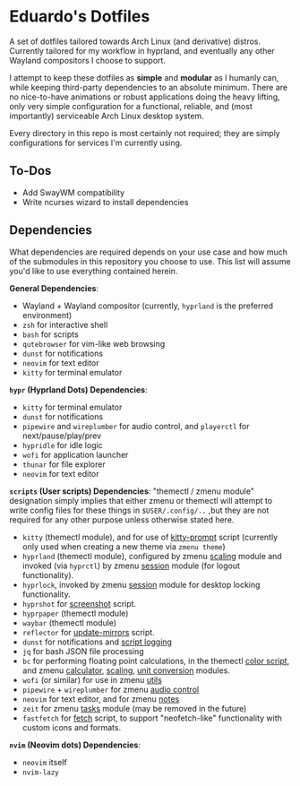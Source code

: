 # Eduardo's Dotfiles

A set of dotfiles tailored towards Arch Linux (and derivative) distros. Currently tailored for
my workflow in hyprland, and eventually any other Wayland compositors I choose to support.

I attempt to keep these dotfiles as **simple** and **modular** as I humanly can, while keeping
third-party dependencies to an absolute minimum. There are no nice-to-have animations or robust
applications doing the heavy lifting, only very simple configuration for a functional, reliable,
and (most importantly) serviceable Arch Linux desktop system.

Every directory in this repo is most certainly not required; they are simply configurations for
services I'm currently using.

## To-Dos
- Add SwayWM compatibility
- Write ncurses wizard to install dependencies

## Dependencies
What dependencies are required depends on your use case and how much of the submodules in this
repository you choose to use. This list will assume you'd like to use everything contained herein.

**General Dependencies**:
- Wayland + Wayland compositor (currently, `hyprland` is the preferred environment)
- `zsh` for interactive shell
- `bash` for scripts
- `qutebrowser` for vim-like web browsing
- `dunst` for notifications
- `neovim` for text editor
- `kitty` for terminal emulator

**`hypr` (Hyprland Dots) Dependencies**:
- `kitty` for terminal emulator
- `dunst` for notifications
- `pipewire` and `wireplumber` for audio control, and `playerctl` for next/pause/play/prev
- `hypridle` for idle logic
- `wofi` for application launcher
- `thunar` for file explorer
- `neovim` for text editor

**`scripts` (User scripts) Dependencies**:
"themectl / zmenu module" designation simply implies that either zmenu or themectl will attempt to
write config files for these things in `$USER/.config/..` ,but they are not required for any
other purpose unless otherwise stated here.

- `kitty` (themectl module), and for use of
  [kitty-prompt](https://github.com/ezulo/bash-scripts/blob/master/kitty-prompt)
  script (currently only used when creating a new theme via `zmenu theme`)
- `hyprland` (themectl module), configured by zmenu
  [scaling](https://github.com/ezulo/bash-scripts/blob/master/include/zmenu/modules/scaling.sh)
  module and invoked (via `hyprctl`) by zmenu
  [session](https://github.com/ezulo/bash-scripts/blob/master/include/zmenu/modules/session.sh)
  module (for logout functionality).
- `hyprlock`, invoked by zmenu
  [session](https://github.com/ezulo/bash-scripts/blob/master/include/zmenu/modules/session.sh)
  module for desktop locking functionality.
- `hyprshot` for [screenshot](https://github.com/ezulo/bash-scripts/blob/master/screenshot)
  script.
- `hyprpaper` (themectl module)
- `waybar` (themectl module)
- `reflector` for
  [update-mirrors](https://github.com/ezulo/bash-scripts/blob/master/update-mirrors) script.
- `dunst` for notifications and
  [script logging](https://github.com/ezulo/bash-scripts/blob/master/include/util/log.sh)
- `jq` for bash JSON file processing
- `bc` for performing floating point calculations, in the themectl
  [color script](https://github.com/ezulo/bash-scripts/blob/master/include/themectl/color.sh),
  and zmenu
  [calculator](https://github.com/ezulo/bash-scripts/blob/master/include/zmenu/modules/calc.sh),
  [scaling](https://github.com/ezulo/bash-scripts/blob/master/include/zmenu/modules/scaling.sh),
  [unit conversion](https://github.com/ezulo/bash-scripts/blob/master/include/zmenu/convert/) modules.
- `wofi` (or similar) for use in zmenu
  [utils](https://github.com/ezulo/bash-scripts/blob/master/include/zmenu/util.sh) 
- `pipewire` + `wireplumber` for zmenu
  [audio control](https://github.com/ezulo/bash-scripts/blob/master/include/zmenu/modules/audio.sh)
- `neovim` for text editor, and for zmenu
  [notes](https://github.com/ezulo/bash-scripts/blob/master/include/zmenu/modules/notes.sh)
- `zeit` for zmenu
  [tasks](https://github.com/ezulo/bash-scripts/blob/master/include/zmenu/modules/tasks.sh) module
  (may be removed in the future)
- `fastfetch` for [fetch](https://github.com/ezulo/bash-scripts/blob/master/fetch) script, to support
  "neofetch-like" functionality with custom icons and formats.

**`nvim` (Neovim dots) Dependencies**:
- `neovim` itself
- `nvim-lazy`

